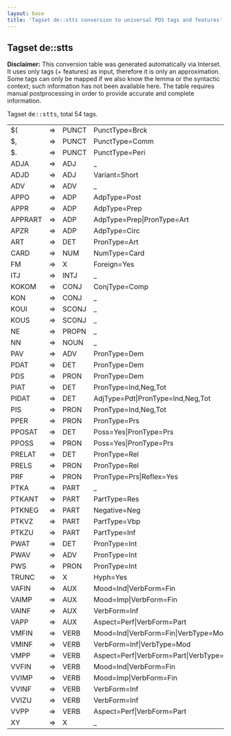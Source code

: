 ```yaml
---
layout: base
title: 'Tagset de::stts conversion to universal POS tags and features'
---
```


## Tagset de::stts

**Disclaimer:**
This conversion table was generated automatically via Interset.
It uses only tags (+ features) as input, therefore it is only an approximation.
Some tags can only be mapped if we also know the lemma or the syntactic context; such information has not been available here.
The table requires manual postprocessing in order to provide accurate and complete information.

Tagset <tt>de::stts</tt>, total 54 tags.

<table>
  <tr><td>$(</td><td>=&gt;</td><td>PUNCT</td><td>PunctType=Brck</td></tr>
  <tr><td>$,</td><td>=&gt;</td><td>PUNCT</td><td>PunctType=Comm</td></tr>
  <tr><td>$.</td><td>=&gt;</td><td>PUNCT</td><td>PunctType=Peri</td></tr>
  <tr><td>ADJA</td><td>=&gt;</td><td>ADJ</td><td>_</td></tr>
  <tr><td>ADJD</td><td>=&gt;</td><td>ADJ</td><td>Variant=Short</td></tr>
  <tr><td>ADV</td><td>=&gt;</td><td>ADV</td><td>_</td></tr>
  <tr><td>APPO</td><td>=&gt;</td><td>ADP</td><td>AdpType=Post</td></tr>
  <tr><td>APPR</td><td>=&gt;</td><td>ADP</td><td>AdpType=Prep</td></tr>
  <tr><td>APPRART</td><td>=&gt;</td><td>ADP</td><td>AdpType=Prep|PronType=Art</td></tr>
  <tr><td>APZR</td><td>=&gt;</td><td>ADP</td><td>AdpType=Circ</td></tr>
  <tr><td>ART</td><td>=&gt;</td><td>DET</td><td>PronType=Art</td></tr>
  <tr><td>CARD</td><td>=&gt;</td><td>NUM</td><td>NumType=Card</td></tr>
  <tr><td>FM</td><td>=&gt;</td><td>X</td><td>Foreign=Yes</td></tr>
  <tr><td>ITJ</td><td>=&gt;</td><td>INTJ</td><td>_</td></tr>
  <tr><td>KOKOM</td><td>=&gt;</td><td>CONJ</td><td>ConjType=Comp</td></tr>
  <tr><td>KON</td><td>=&gt;</td><td>CONJ</td><td>_</td></tr>
  <tr><td>KOUI</td><td>=&gt;</td><td>SCONJ</td><td>_</td></tr>
  <tr><td>KOUS</td><td>=&gt;</td><td>SCONJ</td><td>_</td></tr>
  <tr><td>NE</td><td>=&gt;</td><td>PROPN</td><td>_</td></tr>
  <tr><td>NN</td><td>=&gt;</td><td>NOUN</td><td>_</td></tr>
  <tr><td>PAV</td><td>=&gt;</td><td>ADV</td><td>PronType=Dem</td></tr>
  <tr><td>PDAT</td><td>=&gt;</td><td>DET</td><td>PronType=Dem</td></tr>
  <tr><td>PDS</td><td>=&gt;</td><td>PRON</td><td>PronType=Dem</td></tr>
  <tr><td>PIAT</td><td>=&gt;</td><td>DET</td><td>PronType=Ind,Neg,Tot</td></tr>
  <tr><td>PIDAT</td><td>=&gt;</td><td>DET</td><td>AdjType=Pdt|PronType=Ind,Neg,Tot</td></tr>
  <tr><td>PIS</td><td>=&gt;</td><td>PRON</td><td>PronType=Ind,Neg,Tot</td></tr>
  <tr><td>PPER</td><td>=&gt;</td><td>PRON</td><td>PronType=Prs</td></tr>
  <tr><td>PPOSAT</td><td>=&gt;</td><td>DET</td><td>Poss=Yes|PronType=Prs</td></tr>
  <tr><td>PPOSS</td><td>=&gt;</td><td>PRON</td><td>Poss=Yes|PronType=Prs</td></tr>
  <tr><td>PRELAT</td><td>=&gt;</td><td>DET</td><td>PronType=Rel</td></tr>
  <tr><td>PRELS</td><td>=&gt;</td><td>PRON</td><td>PronType=Rel</td></tr>
  <tr><td>PRF</td><td>=&gt;</td><td>PRON</td><td>PronType=Prs|Reflex=Yes</td></tr>
  <tr><td>PTKA</td><td>=&gt;</td><td>PART</td><td>_</td></tr>
  <tr><td>PTKANT</td><td>=&gt;</td><td>PART</td><td>PartType=Res</td></tr>
  <tr><td>PTKNEG</td><td>=&gt;</td><td>PART</td><td>Negative=Neg</td></tr>
  <tr><td>PTKVZ</td><td>=&gt;</td><td>PART</td><td>PartType=Vbp</td></tr>
  <tr><td>PTKZU</td><td>=&gt;</td><td>PART</td><td>PartType=Inf</td></tr>
  <tr><td>PWAT</td><td>=&gt;</td><td>DET</td><td>PronType=Int</td></tr>
  <tr><td>PWAV</td><td>=&gt;</td><td>ADV</td><td>PronType=Int</td></tr>
  <tr><td>PWS</td><td>=&gt;</td><td>PRON</td><td>PronType=Int</td></tr>
  <tr><td>TRUNC</td><td>=&gt;</td><td>X</td><td>Hyph=Yes</td></tr>
  <tr><td>VAFIN</td><td>=&gt;</td><td>AUX</td><td>Mood=Ind|VerbForm=Fin</td></tr>
  <tr><td>VAIMP</td><td>=&gt;</td><td>AUX</td><td>Mood=Imp|VerbForm=Fin</td></tr>
  <tr><td>VAINF</td><td>=&gt;</td><td>AUX</td><td>VerbForm=Inf</td></tr>
  <tr><td>VAPP</td><td>=&gt;</td><td>AUX</td><td>Aspect=Perf|VerbForm=Part</td></tr>
  <tr><td>VMFIN</td><td>=&gt;</td><td>VERB</td><td>Mood=Ind|VerbForm=Fin|VerbType=Mod</td></tr>
  <tr><td>VMINF</td><td>=&gt;</td><td>VERB</td><td>VerbForm=Inf|VerbType=Mod</td></tr>
  <tr><td>VMPP</td><td>=&gt;</td><td>VERB</td><td>Aspect=Perf|VerbForm=Part|VerbType=Mod</td></tr>
  <tr><td>VVFIN</td><td>=&gt;</td><td>VERB</td><td>Mood=Ind|VerbForm=Fin</td></tr>
  <tr><td>VVIMP</td><td>=&gt;</td><td>VERB</td><td>Mood=Imp|VerbForm=Fin</td></tr>
  <tr><td>VVINF</td><td>=&gt;</td><td>VERB</td><td>VerbForm=Inf</td></tr>
  <tr><td>VVIZU</td><td>=&gt;</td><td>VERB</td><td>VerbForm=Inf</td></tr>
  <tr><td>VVPP</td><td>=&gt;</td><td>VERB</td><td>Aspect=Perf|VerbForm=Part</td></tr>
  <tr><td>XY</td><td>=&gt;</td><td>X</td><td>_</td></tr>
</table>
